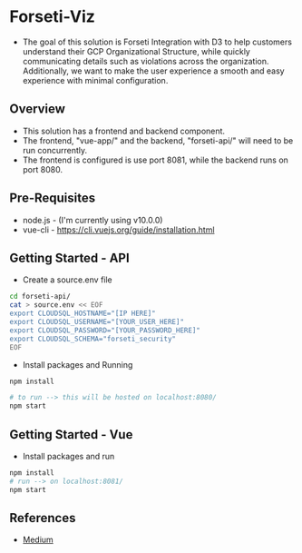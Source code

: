 # Forseti-Viz

* The goal of this solution is Forseti Integration with D3 to help customers understand their GCP Organizational Structure, while quickly communicating details such as violations across the organization.  Additionally, we want to make the user experience a smooth and easy experience with minimal configuration.  

## Overview

* This solution has a frontend and backend component.  
* The frontend, "vue-app/" and the backend, "forseti-api/" will need to be run concurrently.  
* The frontend is configured is use port 8081, while the backend runs on port 8080.  

## Pre-Requisites

* node.js - (I'm currently using v10.0.0)
* vue-cli - https://cli.vuejs.org/guide/installation.html

## Getting Started - API

* Create a source.env file

```bash
cd forseti-api/
cat > source.env << EOF
export CLOUDSQL_HOSTNAME="[IP HERE]"
export CLOUDSQL_USERNAME="[YOUR_USER_HERE]"
export CLOUDSQL_PASSWORD="[YOUR_PASSWORD_HERE]"
export CLOUDSQL_SCHEMA="forseti_security"
EOF
```

* Install packages and Running

```bash
npm install

# to run --> this will be hosted on localhost:8080/
npm start
```

## Getting Started - Vue

* Install packages and run

```bash
npm install
# run --> on localhost:8081/
npm start
```

## References

* [Medium](https://medium.com/p/23<F8>70a4b048cd)
